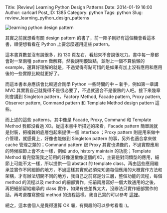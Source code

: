 Title: [Review] Learning Python Design Patterns
Date: 2014-01-19 16:00
Author: carlcarl
Post_ID: 1385
Category: python
Tags: python
Slug: review_learning_python_design_patterns


![learning python design pattern](http://i.imgur.com/y1iu7cl.png)

其實之前就想看有關 design pattern 的書了，前一陣子剛好有這個機會看這本書，順便想看看在 Python 上要怎麼運用這些 pattern。

這本書頁數並沒有說很多，約 130 頁左右，看起來不會說很吃力。書中每一章都會對一至兩種 pattern 做解釋，然後說明優缺點，並附上一個不算偷懶的 example，還算好理解的就是，不過覺得有點可惜的是如果有加上沒有應用和應用後的一些實際比較就更好了。

而這本書本身應該會比較適合剛學 Python 一些時間的中 ~ 新手，例如第一章講 MVC 其實我自己就覺得不是很必要了，不過就適合不是很熟的人吧。接下來幾章則會講到 Singleton pattern，Factory Method, Facade pattern, Proxy pattern, Observer pattern, Command pattern 和 Template Method design pattern 這些。

而上述的這些 patterns，其中像是 Facade, Proxy, Command 和 Template Method 我都沒看過 XD。從這本書中所描述的來看，Facade pattern 簡單說就是封裝，把複雜的底層包起來提供一個 interface ；Proxy pattern 則是用來做中介管理，就感覺上，好像也能做到 Singleton pattern 的事，另外也適合拿來做 cache 管理之類的；Command pattern 跟 Proxy 其實也滿像的，不過實際應用的時候細節上會不太一樣，例如 undo, history maintain 的功能；Template Method 看完發現我之前用的好像還蠻像這個的XD，主要是對同類型的應用，細節上可能不太一樣，所以提供一個 abstact 的 template class，再由這些應用繼承並實作不同細節的地方，不過這樣其實就必須先知道每個應用的大概實作方法和架構，才有辦法切開不同的地方，我自己之前寫是分三層，整個功能的流程，每個 method 的流程以及 method 的細部實作，把前兩層寫好一個大致通用的之後，再把細部留給繼承的 class 實作，如果有些差異太大，沒辦法只實作細部實作的話，再考慮覆寫整個 method 的流程這樣。我自己寫的可以參考 [這裡]。

總之，這本書個人是覺得還算 OK 囉，有興趣的可以參考看看 :)。

[這裡]: https://github.com/carlcarl/imgurup
